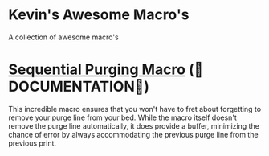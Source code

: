 # Kevin's Awesome Macro's
A collection of awesome macro's

# [Sequential Purging Macro](https://github.com/Department-of-Design/Kevins-Awesome-Macros/blob/main/sequential_purge.md) (📖DOCUMENTATION📖)
This incredible macro ensures that you won't have to fret about forgetting to remove your purge line from your bed. While the macro itself doesn't remove the purge line automatically, it does provide a buffer, minimizing the chance of error by always accommodating the previous purge line from the previous print.
